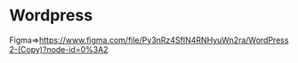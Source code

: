 # Wordpress
Figma=>https://www.figma.com/file/Py3nRz4SfIN4RNHyuWn2ra/WordPress2-(Copy)?node-id=0%3A2
